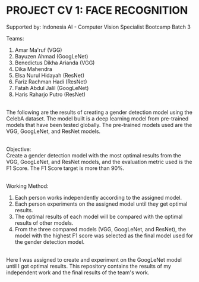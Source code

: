 # **PROJECT CV 1: FACE RECOGNITION**

Supported by: Indonesia AI - Computer Vision Specialist Bootcamp Batch 3

Teams: 
1. Amar Ma'ruf (VGG)
2. Bayuzen Ahmad (GoogLeNet)
3. Benedictus Dikha Arianda (VGG)
4. Dika Mahendra
5. Elsa Nurul Hidayah (ResNet)
6. Fariz Rachman Hadi (ResNet)
7. Fatah Abdul Jalil (GoogLeNet)
8. Haris Raharjo Putro (ResNet)

\
The following are the results of creating a gender detection model using the CelebA dataset. The model built is a deep learning model from pre-trained models that have been tested globally. The pre-trained models used are the VGG, GoogLeNet, and ResNet models.

\
Objective:
\
Create a gender detection model with the most optimal results from the VGG, GoogLeNet, and ResNet models, and the evaluation metric used is the F1 Score. The F1 Score target is more than 90%.

\
Working Method:
1. Each person works independently according to the assigned model.
2. Each person experiments on the assigned model until they get optimal results.
3. The optimal results of each model will be compared with the optimal results of other models.
4. From the three compared models (VGG, GoogLeNet, and ResNet), the model with the highest F1 score was selected as the final model used for the gender detection model.

\
Here I was assigned to create and experiment on the GoogLeNet model until I got optimal results. This repository contains the results of my independent work and the final results of the team's work.
